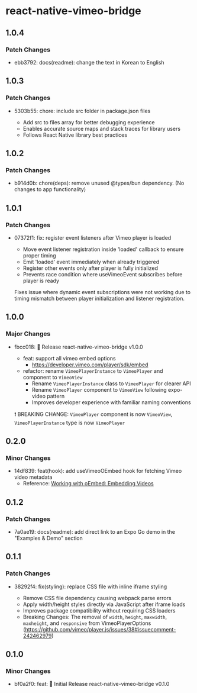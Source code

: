 # react-native-vimeo-bridge

## 1.0.4

### Patch Changes

- ebb3792: docs(readme): change the text in Korean to English

## 1.0.3

### Patch Changes

- 5303b55: chore: include src folder in package.json files

  - Add src to files array for better debugging experience
  - Enables accurate source maps and stack traces for library users
  - Follows React Native library best practices

## 1.0.2

### Patch Changes

- b914d0b: chore(deps): remove unused @types/bun dependency. (No changes to app functionality)

## 1.0.1

### Patch Changes

- 07372f1: fix: register event listeners after Vimeo player is loaded

  - Move event listener registration inside 'loaded' callback to ensure proper timing
  - Emit 'loaded' event immediately when already triggered
  - Register other events only after player is fully initialized
  - Prevents race condition where useVimeoEvent subscribes before player is ready

  Fixes issue where dynamic event subscriptions were not working due to timing mismatch between player initialization and listener registration.

## 1.0.0

### Major Changes

- fbcc018: 🎉 Release react-native-vimeo-bridge v1.0.0

  - feat: support all vimeo embed options
    - https://developer.vimeo.com/player/sdk/embed
  - refactor: rename `VimeoPlayerInstance` to `VimeoPlayer` and component to `VimeoView`
    - Rename `VimeoPlayerInstance` class to `VimeoPlayer` for clearer API
    - Rename `VimeoPlayer` component to `VimeoView` following expo-video pattern
    - Improves developer experience with familiar naming conventions

  ❗ BREAKING CHANGE: `VimeoPlayer` component is now `VimeoView`, `VimeoPlayerInstance` type is now `VimeoPlayer`

## 0.2.0

### Minor Changes

- 14df839: feat(hook): add useVimeoOEmbed hook for fetching Vimeo video metadata
  - Reference: [Working with oEmbed: Embedding Videos](https://developer.vimeo.com/api/oembed/videos)

## 0.1.2

### Patch Changes

- 7a0ae19: docs(readme): add direct link to an Expo Go demo in the "Examples & Demo" section

## 0.1.1

### Patch Changes

- 38292f4: fix(styling): replace CSS file with inline iframe styling

  - Remove CSS file dependency causing webpack parse errors
  - Apply width/height styles directly via JavaScript after iframe loads
  - Improves package compatibility without requiring CSS loaders
  - Breaking Changes: The removal of `width`, `height`, `maxwidth`, `maxheight`, and `responsive` from VimeoPlayerOptions (https://github.com/vimeo/player.js/issues/38#issuecomment-242462979)

## 0.1.0

### Minor Changes

- bf0a2f0: feat: 🎉 Initial Release react-native-vimeo-bridge v0.1.0

